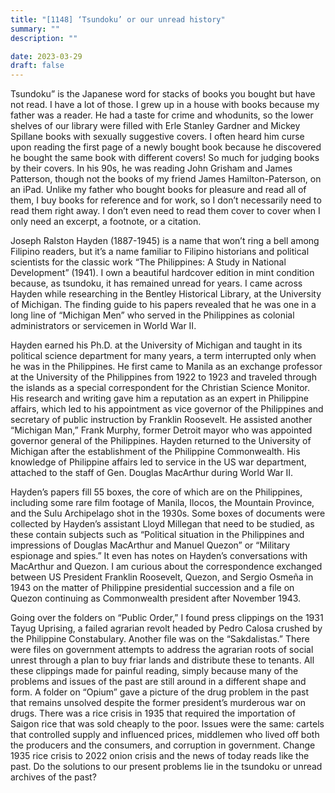 ```yaml
---
title: "[1148] ‘Tsundoku’ or our unread history"
summary: ""
description: ""

date: 2023-03-29
draft: false
---
```


Tsundoku” is the Japanese word for stacks of books you bought but have not read. I have a lot of those. I grew up in a house with books because my father was a reader. He had a taste for crime and whodunits, so the lower shelves of our library were filled with Erle Stanley Gardner and Mickey Spillane books with sexually suggestive covers. I often heard him curse upon reading the first page of a newly bought book because he discovered he bought the same book with different covers! So much for judging books by their covers. In his 90s, he was reading John Grisham and James Patterson, though not the books of my friend James Hamilton-Paterson, on an iPad. Unlike my father who bought books for pleasure and read all of them, I buy books for reference and for work, so I don’t necessarily need to read them right away. I don’t even need to read them cover to cover when I only need an excerpt, a footnote, or a citation.

Joseph Ralston Hayden (1887-1945) is a name that won’t ring a bell among Filipino readers, but it’s a name familiar to Filipino historians and political scientists for the classic work “The Philippines: A Study in National Development” (1941). I own a beautiful hardcover edition in mint condition because, as tsundoku, it has remained unread for years. I came across Hayden while researching in the Bentley Historical Library, at the University of Michigan. The finding guide to his papers revealed that he was one in a long line of “Michigan Men” who served in the Philippines as colonial administrators or servicemen in World War II.

Hayden earned his Ph.D. at the University of Michigan and taught in its political science department for many years, a term interrupted only when he was in the Philippines. He first came to Manila as an exchange professor at the University of the Philippines from 1922 to 1923 and traveled through the islands as a special correspondent for the Christian Science Monitor. His research and writing gave him a reputation as an expert in Philippine affairs, which led to his appointment as vice governor of the Philippines and secretary of public instruction by Franklin Roosevelt. He assisted another “Michigan Man,” Frank Murphy, former Detroit mayor who was appointed governor general of the Philippines. Hayden returned to the University of Michigan after the establishment of the Philippine Commonwealth. His knowledge of Philippine affairs led to service in the US war department, attached to the staff of Gen. Douglas MacArthur during World War II.

Hayden’s papers fill 55 boxes, the core of which are on the Philippines, including some rare film footage of Manila, Ilocos, the Mountain Province, and the Sulu Archipelago shot in the 1930s. Some boxes of documents were collected by Hayden’s assistant Lloyd Millegan that need to be studied, as these contain subjects such as “Political situation in the Philippines and impressions of Douglas MacArthur and Manuel Quezon” or “Military espionage and spies.” It even has notes on Hayden’s conversations with MacArthur and Quezon. I am curious about the correspondence exchanged between US President Franklin Roosevelt, Quezon, and Sergio Osmeña in 1943 on the matter of Philippine presidential succession and a file on Quezon continuing as Commonwealth president after November 1943.

Going over the folders on “Public Order,” I found press clippings on the 1931 Tayug Uprising, a failed agrarian revolt headed by Pedro Calosa crushed by the Philippine Constabulary. Another file was on the “Sakdalistas.” There were files on government attempts to address the agrarian roots of social unrest through a plan to buy friar lands and distribute these to tenants. All these clippings made for painful reading, simply because many of the problems and issues of the past are still around in a different shape and form. A folder on “Opium” gave a picture of the drug problem in the past that remains unsolved despite the former president’s murderous war on drugs. There was a rice crisis in 1935 that required the importation of Saigon rice that was sold cheaply to the poor. Issues were the same: cartels that controlled supply and influenced prices, middlemen who lived off both the producers and the consumers, and corruption in government. Change 1935 rice crisis to 2022 onion crisis and the news of today reads like the past. Do the solutions to our present problems lie in the tsundoku or unread archives of the past?
